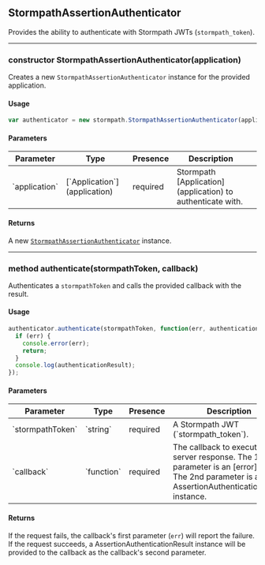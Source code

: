 ## StormpathAssertionAuthenticator

Provides the ability to authenticate with Stormpath JWTs (`stormpath_token`).

---


<a name="constructor"></a>
### <span class="member">constructor</span> StormpathAssertionAuthenticator(application)

Creates a new `StormpathAssertionAuthenticator` instance for the provided application.


#### Usage

```javascript
var authenticator = new stormpath.StormpathAssertionAuthenticator(application);
```


#### Parameters

<table class="table table-striped table-hover table-curved">
  <thead>
    <tr>
      <th>Parameter</th>
      <th>Type</th>
      <th>Presence</th>
      <th>Description<th>
    </tr>
  </thead>
  <tbody>
    <tr>
      <td>`application`</td>
      <td>[`Application`](application)</td>
      <td>required</td>
      <td>Stormpath [Application](application) to authenticate with.</td>
    </tr>
  </tbody>
</table>


#### Returns

A new [`StormpathAssertionAuthenticator`](stormpathAssertionAuthenticator) instance.

---


<a name="authenticate"></a>
### <span class="member">method</span> authenticate(stormpathToken, callback)

Authenticates a `stormpathToken` and calls the provided callback with the result.


#### Usage

```javascript
authenticator.authenticate(stormpathToken, function(err, authenticationResult) {
  if (err) {
    console.error(err);
    return;
  }
  console.log(authenticationResult);
});
```


#### Parameters

<table class="table table-striped table-hover table-curved">
  <thead>
    <tr>
      <th>Parameter</th>
      <th>Type</th>
      <th>Presence</th>
      <th>Description<th>
    </tr>
  </thead>
  <tbody>
    <tr>
      <td>`stormpathToken`</td>
      <td>`string`</td>
      <td>required</td>
      <td>A Stormpath JWT (`stormpath_token`).</td>
    </tr>
    <tr>
      <td>`callback`</td>
      <td>`function`</td>
      <td>required</td>
      <td>The callback to execute upon server response. The 1st parameter is an [error](Error).  The 2nd parameter is an AssertionAuthenticationResult instance.</td>
    </tr>
  </tbody>
</table>


#### Returns

If the request fails, the callback's first parameter (`err`) will report the
failure.  If the request succeeds, a AssertionAuthenticationResult instance
will be provided to the callback as the callback's second parameter.
